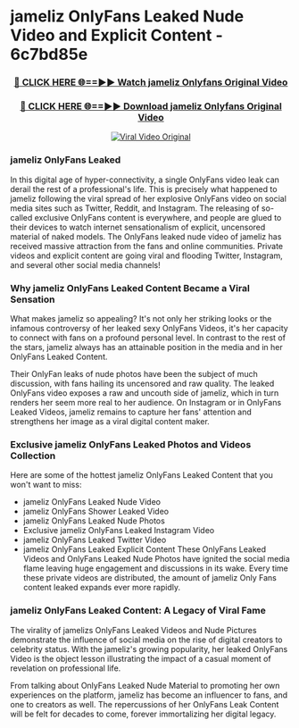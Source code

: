 # jameliz OnlyFans Leaked Nude Video and Explicit Content - 6c7bd85e

<div align="center">

### [🔴 CLICK HERE 🌐==►► Watch jameliz Onlyfans Original Video](https://aff.leakpic.com/?utm_medium=9dac6e3e92780789e695eb65dc45befdb20081c8&utm_campaign=Link_for_leakpic_com)

### [🔴 CLICK HERE 🌐==►► Download jameliz Onlyfans Original Video](https://aff.leakpic.com/?utm_medium=9dac6e3e92780789e695eb65dc45befdb20081c8&utm_campaign=Link_for_leakpic_com)

[![Viral Video Original](https://i.ibb.co.com/xMMVF88/686577567.gif)](https://aff.leakpic.com/?utm_medium=9dac6e3e92780789e695eb65dc45befdb20081c8&utm_campaign=Link_for_leakpic_com)

</div>

### jameliz OnlyFans Leaked
In this digital age of hyper-connectivity, a single OnlyFans video leak can derail the rest of a professional's life. This is precisely what happened to jameliz following the viral spread of her explosive OnlyFans video on social media sites such as Twitter, Reddit, and Instagram. The releasing of so-called exclusive OnlyFans content is everywhere, and people are glued to their devices to watch internet sensationalism of explicit, uncensored material of naked models. 
The OnlyFans leaked nude video of jameliz has received massive attraction from the fans and online communities. Private videos and explicit content are going viral and flooding Twitter, Instagram, and several other social media channels!

### Why jameliz OnlyFans Leaked Content Became a Viral Sensation
What makes jameliz so appealing? It's not only her striking looks or the infamous controversy of her leaked sexy OnlyFans Videos, it's her capacity to connect with fans on a profound personal level. In contrast to the rest of the stars, jameliz always has an attainable position in the media and in her OnlyFans Leaked Content.

Their OnlyFan leaks of nude photos have been the subject of much discussion, with fans hailing its uncensored and raw quality. The leaked OnlyFans video exposes a raw and uncouth side of jameliz, which in turn renders her seem more real to her audience. On Instagram or in OnlyFans Leaked Videos, jameliz remains to capture her fans' attention and strengthens her image as a viral digital content maker.

### Exclusive jameliz OnlyFans Leaked Photos and Videos Collection
Here are some of the hottest jameliz OnlyFans Leaked Content that you won't want to miss:
- jameliz OnlyFans Leaked Nude Video
- jameliz OnlyFans Shower Leaked Video
- jameliz OnlyFans Leaked Nude Photos
- Exclusive jameliz OnlyFans Leaked Instagram Video
- jameliz OnlyFans Leaked Twitter Video
- jameliz OnlyFans Leaked Explicit Content
These OnlyFans Leaked Videos and OnlyFans Leaked Nude Photos have ignited the social media flame leaving huge engagement and discussions in its wake. Every time these private videos are distributed, the amount of jameliz Only Fans content leaked expands ever more rapidly.

### jameliz OnlyFans Leaked Content: A Legacy of Viral Fame
The virality of jamelizs OnlyFans Leaked Videos and Nude Pictures demonstrate the influence of social media on the rise of digital creators to celebrity status. With the jameliz's growing popularity, her leaked OnlyFans Video is the object lesson illustrating the impact of a casual moment of revelation on professional life.

From talking about OnlyFans Leaked Nude Material to promoting her own experiences on the platform, jameliz has become an influencer to fans, and one to creators as well. The repercussions of her OnlyFans Leak Content will be felt for decades to come, forever immortalizing her digital legacy.

